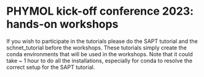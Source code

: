 # PHYMOL kick-off conference 2023: hands-on workshops
If you wish to participate in the tutorials please do the SAPT tutorial and the schnet\_tutorial before the workshops. These tutorials simply create the conda environments that will be used in the workshops. Note that it could take ~ 1 hour to do all the installations, especially for conda to resolve the correct setup for the SAPT tutorial.
